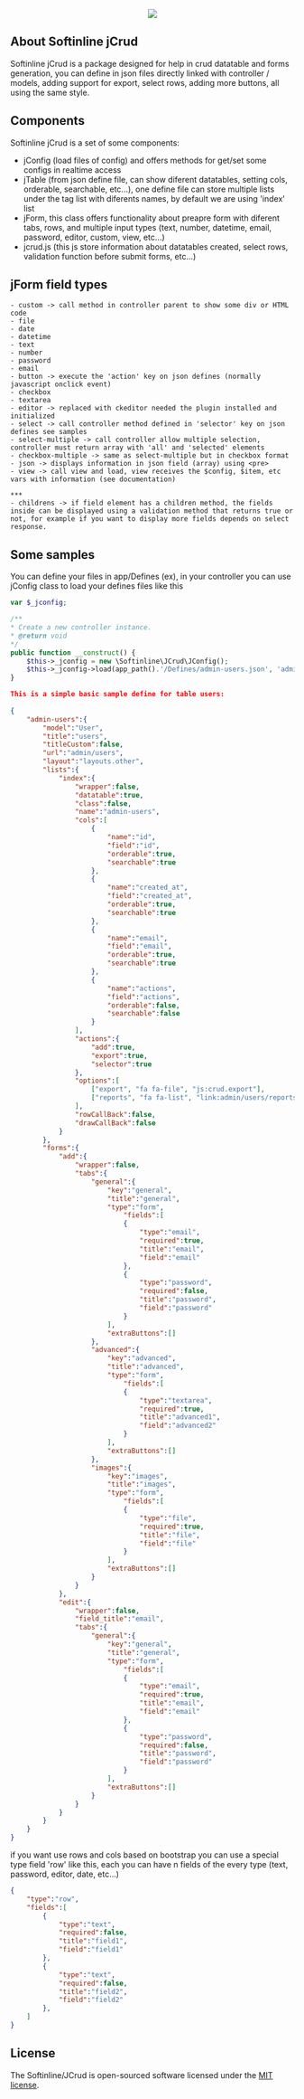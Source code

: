 <p align="center">
    <img src="https://www.softinline.com/wp-content/uploads/2021/04/logo-250-black.png">
</p>

## About Softinline jCrud

Softinline jCrud is a package designed for help in crud datatable and forms generation, 
you can define in json files directly linked with controller / models, adding support for export, select rows, adding more buttons, all using the same style.

## Components

Softinline jCrud is a set of some components:
- jConfig (load files of config) and offers methods for get/set some configs in realtime access
- jTable (from json define file, can show diferent datatables, setting cols, orderable, searchable, etc...), one define file can store multiple lists under the tag list with diferents names, by default
we are using 'index' list
- jForm, this class offers functionality about preapre form with diferent tabs, rows, and multiple input types (text, number, datetime, email, password, editor, custom, view, etc...)
- jcrud.js (this js store information about datatables created, select rows, validation function before submit forms, etc...)

## jForm field types
```
- custom -> call method in controller parent to show some div or HTML code
- file
- date
- datetime
- text
- number
- password
- email
- button -> execute the 'action' key on json defines (normally javascript onclick event)
- checkbox
- textarea
- editor -> replaced with ckeditor needed the plugin installed and initialized
- select -> call controller method defined in 'selector' key on json defines see samples
- select-multiple -> call controller allow multiple selection, controller must return array with 'all' and 'selected' elements
- checkbox-multiple -> same as select-multiple but in checkbox format
- json -> displays information in json field (array) using <pre>
- view -> call view and load, view receives the $config, $item, etc vars with information (see documentation)

*** 
- childrens -> if field element has a children method, the fields inside can be displayed using a validation method that returns true or not, for example if you want to display more fields depends on select response.
```

## Some samples

You can define your files in app/Defines (ex), in your controller you can use jConfig class to load your defines files like this

```php
var $_jconfig;

/**
* Create a new controller instance.
* @return void
*/
public function __construct() {
    $this->_jconfig = new \Softinline\JCrud\JConfig();
    $this->_jconfig->load(app_path().'/Defines/admin-users.json', 'admin-users');
}
```

```json
This is a simple basic sample define for table users:
                                
{
    "admin-users":{
        "model":"User",            
        "title":"users",
        "titleCustom":false,        
        "url":"admin/users",
        "layout":"layouts.other",
        "lists":{
            "index":{
                "wrapper":false,
                "datatable":true,
                "class":false,
                "name":"admin-users",
                "cols":[                    
                    {
                        "name":"id",
                        "field":"id",
                        "orderable":true,
                        "searchable":true
                    },
                    {
                        "name":"created_at",
                        "field":"created_at",
                        "orderable":true,
                        "searchable":true
                    },
                    {
                        "name":"email",
                        "field":"email",
                        "orderable":true,
                        "searchable":true
                    },
                    {                        
                        "name":"actions",
                        "field":"actions",
                        "orderable":false,
                        "searchable":false
                    }
                ],                
                "actions":{
                    "add":true,
                    "export":true,
                    "selector":true
                },
                "options":[
                    ["export", "fa fa-file", "js:crud.export"],
                    ["reports", "fa fa-list", "link:admin/users/reports"]
                ],
                "rowCallBack":false,
                "drawCallBack":false
            }
        },
        "forms":{
            "add":{
                "wrapper":false,
                "tabs":{
                    "general":{                    
                        "key":"general",
                        "title":"general",
                        "type":"form",
                            "fields":[                            
                            {
                                "type":"email",
                                "required":true,
                                "title":"email",
                                "field":"email"
                            },
                            {
                                "type":"password",
                                "required":false,
                                "title":"password",
                                "field":"password"
                            }          
                        ],
                        "extraButtons":[]
                    },
                    "advanced":{
                        "key":"advanced",
                        "title":"advanced",
                        "type":"form",
                            "fields":[                            
                            {
                                "type":"textarea",
                                "required":true,
                                "title":"advanced1",
                                "field":"advanced2"
                            }
                        ],
                        "extraButtons":[]
                    },
                    "images":{
                        "key":"images",
                        "title":"images",
                        "type":"form",
                            "fields":[                            
                            {
                                "type":"file",
                                "required":true,
                                "title":"file",
                                "field":"file"
                            }
                        ],
                        "extraButtons":[]
                    }
                }
            },
            "edit":{
                "wrapper":false,
                "field_title":"email",
                "tabs":{
                    "general":{                    
                        "key":"general",
                        "title":"general",
                        "type":"form",
                            "fields":[                            
                            {
                                "type":"email",
                                "required":true,
                                "title":"email",
                                "field":"email"
                            },
                            {
                                "type":"password",
                                "required":false,
                                "title":"password",
                                "field":"password"
                            }                            
                        ],
                        "extraButtons":[]
                    }                    
                }
            }
        }
    }
}
```

if you want use rows and cols based on bootstrap you can use a special type field 'row' like this, each you can have n fields of the every type (text, password, editor, date, etc...)

```json
{
    "type":"row",
    "fields":[
        {
            "type":"text",
            "required":false,
            "title":"field1",
            "field":"field1"
        },
        {
            "type":"text",
            "required":false,
            "title":"field2",
            "field":"field2"
        },
    ]
}
```

## License

The Softinline/JCrud is open-sourced software licensed under the [MIT license](http://opensource.org/licenses/MIT).
